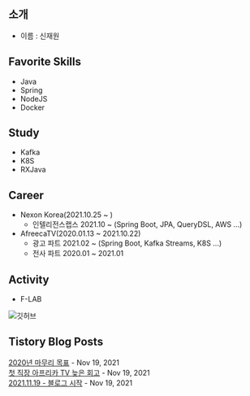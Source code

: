
## 소개
- 이름 : 신재원

## Favorite Skills
- Java
- Spring
- NodeJS
- Docker

## Study
- Kafka
- K8S
- RXJava

## Career
- Nexon Korea(2021.10.25 ~ )
  - 인텔리전스랩스 2021.10 ~ (Spring Boot, JPA, QueryDSL, AWS ...)
- AfreecaTV(2020.01.13 ~ 2021.10.22)
  - 광고 파트 2021.02 ~ (Spring Boot, Kafka Streams, K8S ...)
  - 전사 파트 2020.01 ~ 2021.01
  
## Activity
- F-LAB

![깃허브](https://github-readme-stats.vercel.app/api?username=0n1dev&show_icons=true)<br /> 
## Tistory Blog Posts
[2020년 마무리 목표](https://0n1dev.tistory.com/4) - Nov 19, 2021<br>
[첫 직장 아프리카 TV 늦은 회고](https://0n1dev.tistory.com/3) - Nov 19, 2021<br>
[2021.11.19 - 블로그 시작](https://0n1dev.tistory.com/2) - Nov 19, 2021<br>
